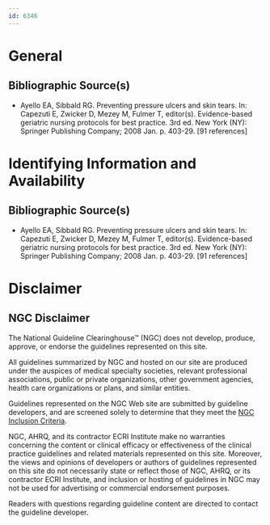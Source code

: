 ```yaml
---
id: 6346
---
```


# General

## Bibliographic Source(s)

- Ayello EA, Sibbald RG. Preventing pressure ulcers and skin tears. In: Capezuti E, Zwicker D, Mezey M, Fulmer T, editor(s). Evidence-based geriatric nursing protocols for best practice. 3rd ed. New York (NY): Springer Publishing Company; 2008 Jan. p. 403-29. [91 references]

# Identifying Information and Availability

## Bibliographic Source(s)

- Ayello EA, Sibbald RG. Preventing pressure ulcers and skin tears. In: Capezuti E, Zwicker D, Mezey M, Fulmer T, editor(s). Evidence-based geriatric nursing protocols for best practice. 3rd ed. New York (NY): Springer Publishing Company; 2008 Jan. p. 403-29. [91 references]

# Disclaimer

## NGC Disclaimer

The National Guideline Clearinghouse™ (NGC) does not develop, produce, approve, or endorse the guidelines represented on this site.

All guidelines summarized by NGC and hosted on our site are produced under the auspices of medical specialty societies, relevant professional associations, public or private organizations, other government agencies, health care organizations or plans, and similar entities.

Guidelines represented on the NGC Web site are submitted by guideline developers, and are screened solely to determine that they meet the [NGC Inclusion Criteria](/help-and-about/summaries/inclusion-criteria).

NGC, AHRQ, and its contractor ECRI Institute make no warranties concerning the content or clinical efficacy or effectiveness of the clinical practice guidelines and related materials represented on this site. Moreover, the views and opinions of developers or authors of guidelines represented on this site do not necessarily state or reflect those of NGC, AHRQ, or its contractor ECRI Institute, and inclusion or hosting of guidelines in NGC may not be used for advertising or commercial endorsement purposes.

Readers with questions regarding guideline content are directed to contact the guideline developer.

